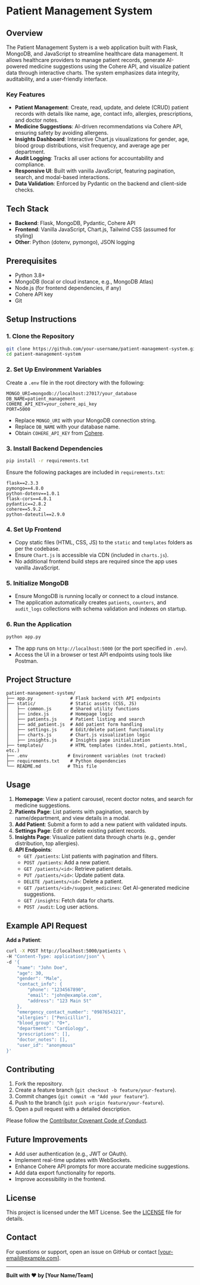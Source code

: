 # Patient Management System

## Overview
The Patient Management System is a web application built with Flask, MongoDB, and JavaScript to streamline healthcare data management. It allows healthcare providers to manage patient records, generate AI-powered medicine suggestions using the Cohere API, and visualize patient data through interactive charts. The system emphasizes data integrity, auditability, and a user-friendly interface.

### Key Features
- **Patient Management**: Create, read, update, and delete (CRUD) patient records with details like name, age, contact info, allergies, prescriptions, and doctor notes.
- **Medicine Suggestions**: AI-driven recommendations via Cohere API, ensuring safety by avoiding allergens.
- **Insights Dashboard**: Interactive Chart.js visualizations for gender, age, blood group distributions, visit frequency, and average age per department.
- **Audit Logging**: Tracks all user actions for accountability and compliance.
- **Responsive UI**: Built with vanilla JavaScript, featuring pagination, search, and modal-based interactions.
- **Data Validation**: Enforced by Pydantic on the backend and client-side checks.

## Tech Stack
- **Backend**: Flask, MongoDB, Pydantic, Cohere API
- **Frontend**: Vanilla JavaScript, Chart.js, Tailwind CSS (assumed for styling)
- **Other**: Python (dotenv, pymongo), JSON logging

## Prerequisites
- Python 3.8+
- MongoDB (local or cloud instance, e.g., MongoDB Atlas)
- Node.js (for frontend dependencies, if any)
- Cohere API key
- Git

## Setup Instructions

### 1. Clone the Repository
```bash
git clone https://github.com/your-username/patient-management-system.git
cd patient-management-system
```

### 2. Set Up Environment Variables
Create a `.env` file in the root directory with the following:
```env
MONGO_URI=mongodb://localhost:27017/your_database
DB_NAME=patient_management
COHERE_API_KEY=your_cohere_api_key
PORT=5000
```
- Replace `MONGO_URI` with your MongoDB connection string.
- Replace `DB_NAME` with your database name.
- Obtain `COHERE_API_KEY` from [Cohere](https://cohere.ai/).

### 3. Install Backend Dependencies
```bash
pip install -r requirements.txt
```
Ensure the following packages are included in `requirements.txt`:
```
flask==2.3.3
pymongo==4.8.0
python-dotenv==1.0.1
flask-cors==4.0.1
pydantic==2.8.2
cohere==5.9.2
python-dateutil==2.9.0
```

### 4. Set Up Frontend
- Copy static files (HTML, CSS, JS) to the `static` and `templates` folders as per the codebase.
- Ensure `Chart.js` is accessible via CDN (included in `charts.js`).
- No additional frontend build steps are required since the app uses vanilla JavaScript.

### 5. Initialize MongoDB
- Ensure MongoDB is running locally or connect to a cloud instance.
- The application automatically creates `patients`, `counters`, and `audit_logs` collections with schema validation and indexes on startup.

### 6. Run the Application
```bash
python app.py
```
- The app runs on `http://localhost:5000` (or the port specified in `.env`).
- Access the UI in a browser or test API endpoints using tools like Postman.

## Project Structure
```
patient-management-system/
├── app.py              # Flask backend with API endpoints
├── static/             # Static assets (CSS, JS)
│   ├── common.js       # Shared utility functions
│   ├── index.js        # Homepage logic
│   ├── patients.js     # Patient listing and search
│   ├── add_patient.js  # Add patient form handling
│   ├── settings.js     # Edit/delete patient functionality
│   ├── charts.js       # Chart.js visualization logic
│   ├── insights.js     # Insights page initialization
├── templates/          # HTML templates (index.html, patients.html, etc.)
├── .env               # Environment variables (not tracked)
├── requirements.txt    # Python dependencies
└── README.md          # This file
```

## Usage
1. **Homepage**: View a patient carousel, recent doctor notes, and search for medicine suggestions.
2. **Patients Page**: List patients with pagination, search by name/department, and view details in a modal.
3. **Add Patient**: Submit a form to add a new patient with validated inputs.
4. **Settings Page**: Edit or delete existing patient records.
5. **Insights Page**: Visualize patient data through charts (e.g., gender distribution, top allergies).
6. **API Endpoints**:
   - `GET /patients`: List patients with pagination and filters.
   - `POST /patients`: Add a new patient.
   - `GET /patients/<id>`: Retrieve patient details.
   - `PUT /patients/<id>`: Update patient data.
   - `DELETE /patients/<id>`: Delete a patient.
   - `GET /patients/<id>/suggest_medicines`: Get AI-generated medicine suggestions.
   - `GET /insights`: Fetch data for charts.
   - `POST /audit`: Log user actions.

## Example API Request
**Add a Patient**:
```bash
curl -X POST http://localhost:5000/patients \
-H "Content-Type: application/json" \
-d '{
    "name": "John Doe",
    "age": 30,
    "gender": "Male",
    "contact_info": {
        "phone": "1234567890",
        "email": "john@example.com",
        "address": "123 Main St"
    },
    "emergency_contact_number": "0987654321",
    "allergies": ["Penicillin"],
    "blood_group": "O+",
    "department": "Cardiology",
    "prescriptions": [],
    "doctor_notes": [],
    "user_id": "anonymous"
}'
```

## Contributing
1. Fork the repository.
2. Create a feature branch (`git checkout -b feature/your-feature`).
3. Commit changes (`git commit -m "Add your feature"`).
4. Push to the branch (`git push origin feature/your-feature`).
5. Open a pull request with a detailed description.

Please follow the [Contributor Covenant Code of Conduct](https://www.contributor-covenant.org/).

## Future Improvements
- Add user authentication (e.g., JWT or OAuth).
- Implement real-time updates with WebSockets.
- Enhance Cohere API prompts for more accurate medicine suggestions.
- Add data export functionality for reports.
- Improve accessibility in the frontend.

## License
This project is licensed under the MIT License. See the [LICENSE](LICENSE) file for details.

## Contact
For questions or support, open an issue on GitHub or contact [your-email@example.com].

---
**Built with ❤️ by [Your Name/Team]**